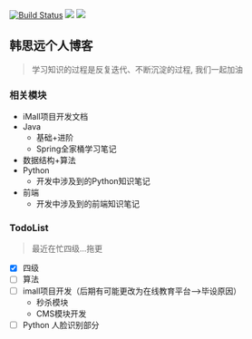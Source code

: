 [![Build Status](https://travis-ci.com/Hansiyuan131/hansiyuan131.github.io.svg?branch=feature)](https://travis-ci.com/Hansiyuan131/hansiyuan131.github.io) ![](https://img.shields.io/github/forks/Hansiyuan131/hansiyuan131.github.io) ![](https://img.shields.io/github/stars/Hansiyuan131/hansiyuan131.github.io)

## 韩思远个人博客

> 学习知识的过程是反复迭代、不断沉淀的过程, 我们一起加油

### 相关模块

- iMall项目开发文档
- Java
    - 基础+进阶
    - Spring全家桶学习笔记
- 数据结构+算法
- Python
    - 开发中涉及到的Python知识笔记
- 前端
    - 开发中涉及到的前端知识笔记


### TodoList

> 最近在忙四级...拖更


- [X] 四级
- [ ] 算法
- [ ] imall项目开发（后期有可能更改为在线教育平台-->毕设原因）
    - 秒杀模块
    - CMS模块开发
- [ ] Python 人脸识别部分
